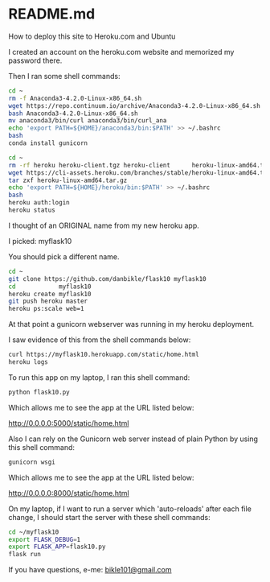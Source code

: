 # README.md

How to deploy this site to Heroku.com and Ubuntu

I created an account on the heroku.com website and memorized my password there.

Then I ran some shell commands:

```bash
cd ~
rm -f Anaconda3-4.2.0-Linux-x86_64.sh
wget https://repo.continuum.io/archive/Anaconda3-4.2.0-Linux-x86_64.sh
bash Anaconda3-4.2.0-Linux-x86_64.sh
mv anaconda3/bin/curl anaconda3/bin/curl_ana
echo 'export PATH=${HOME}/anaconda3/bin:$PATH' >> ~/.bashrc
bash
conda install gunicorn
```

```bash
cd ~
rm -rf heroku heroku-client.tgz heroku-client      heroku-linux-amd64.tar.gz
wget https://cli-assets.heroku.com/branches/stable/heroku-linux-amd64.tar.gz
tar zxf heroku-linux-amd64.tar.gz
echo 'export PATH=${HOME}/heroku/bin:$PATH' >> ~/.bashrc
bash
heroku auth:login
heroku status
```

I thought of an ORIGINAL name from my new heroku app.

I picked: myflask10

You should pick a different name.

```bash
cd ~
git clone https://github.com/danbikle/flask10 myflask10
cd            myflask10
heroku create myflask10
git push heroku master
heroku ps:scale web=1
```

At that point a gunicorn webserver was running in my heroku deployment.

I saw evidence of this from the shell commands below:

```bash
curl https://myflask10.herokuapp.com/static/home.html
heroku logs
```

To run this app on my laptop, I ran this shell command:

```bash
python flask10.py
```

Which allows me to see the app at the URL listed below:

http://0.0.0.0:5000/static/home.html

Also I can rely on the Gunicorn web server instead of plain Python by using this shell command:

```bash
gunicorn wsgi
```

Which allows me to see the app at the URL listed below:

http://0.0.0.0:8000/static/home.html

On my laptop, if I want to run a server which 'auto-reloads' after each file change, I should start the server with these shell commands:

```bash
cd ~/myflask10
export FLASK_DEBUG=1
export FLASK_APP=flask10.py
flask run
```

If you have questions, e-me: bikle101@gmail.com
